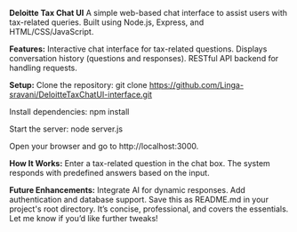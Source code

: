 **Deloitte Tax Chat UI**
A simple web-based chat interface to assist users with tax-related queries. Built using Node.js, Express, and HTML/CSS/JavaScript.

**Features:**
Interactive chat interface for tax-related questions.
Displays conversation history (questions and responses).
RESTful API backend for handling requests.

**Setup:**
Clone the repository:
git clone https://github.com/Linga-sravani/DeloitteTaxChatUI-interface.git

Install dependencies:
npm install

Start the server:
node server.js

Open your browser and go to http://localhost:3000.

**How It Works:**
Enter a tax-related question in the chat box.
The system responds with predefined answers based on the input.

**Future Enhancements:**
Integrate AI for dynamic responses.
Add authentication and database support.
Save this as README.md in your project's root directory. It’s concise, professional, and covers the essentials. Let me know if you’d like further tweaks!






